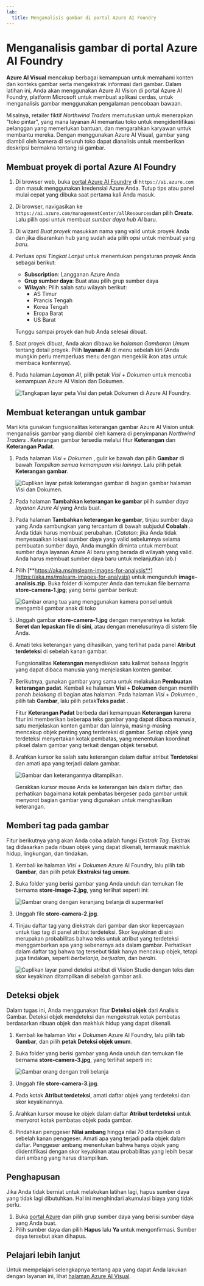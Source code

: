 ```yaml
---
lab:
  title: Menganalisis gambar di portal Azure AI Foundry
---
```


# Menganalisis gambar di portal Azure AI Foundry

**Azure AI Visual** mencakup berbagai kemampuan untuk memahami konten dan konteks gambar serta mengekstrak informasi dari gambar. Dalam latihan ini, Anda akan menggunakan Azure AI Vision di portal Azure AI Foundry, platform Microsoft untuk membuat aplikasi cerdas, untuk menganalisis gambar menggunakan pengalaman pencobaan bawaan. 

Misalnya, retailer fiktif *Northwind Traders* memutuskan untuk menerapkan "toko pintar", yang mana layanan AI memantau toko untuk mengidentifikasi pelanggan yang memerlukan bantuan, dan mengarahkan karyawan untuk membantu mereka. Dengan menggunakan Azure AI Visual, gambar yang diambil oleh kamera di seluruh toko dapat dianalisis untuk memberikan deskripsi bermakna tentang isi gambar.

## Membuat proyek di portal Azure AI Foundry

1. Di browser web, buka [portal Azure AI Foundry](https://ai.azure.com) di `https://ai.azure.com` dan masuk menggunakan kredensial Azure Anda. Tutup tips atau panel mulai cepat yang dibuka saat pertama kali Anda masuk. 

1. Di browser, navigasikan ke `https://ai.azure.com/managementCenter/allResources`dan pilih **Create**. Lalu pilih opsi untuk membuat *sumber daya hub AI* baru.

1. Di wizard *Buat proyek* masukkan nama yang valid untuk proyek Anda dan jika disarankan hub yang sudah ada pilih opsi untuk membuat yang *baru*. 

1. Perluas *opsi Tingkat Lanjut* untuk menentukan pengaturan proyek Anda sebagai berikut:
    - **Subscription**: Langganan Azure Anda
    - **Grup sumber daya**: Buat atau pilih grup sumber daya
    - **Wilayah**: Pilih salah satu wilayah berikut:
        * AS Timur
        * Prancis Tengah
        * Korea Tengah
        * Eropa Barat
        * US Barat

    Tunggu sampai proyek dan hub Anda selesai dibuat.

1. Saat proyek dibuat, Anda akan dibawa ke *halaman Gambaran Umum* tentang detail proyek. Pilih **layanan AI** di menu sebelah kiri (Anda mungkin perlu memperluas menu dengan mengeklik ikon atas untuk membaca kontennya). 

1. Pada halaman *Layanan AI*, pilih petak *Visi + Dokumen* untuk mencoba kemampuan Azure AI Vision dan Dokumen.

    ![Tangkapan layar peta Visi dan petak Dokumen di Azure AI Foundry.](./media/vision-document-tile.png)

## Membuat keterangan untuk gambar

Mari kita gunakan fungsionalitas keterangan gambar Azure AI Vision untuk menganalisis gambar yang diambil oleh kamera di penyimpanan *Northwind Traders* . Keterangan gambar tersedia melalui fitur **Keterangan** dan **Keterangan Padat**.

1. Pada halaman *Visi + Dokumen* , gulir ke bawah dan pilih **Gambar** di bawah *Tampilkan semua kemampuan visi lainnya*. Lalu pilih petak **Keterangan gambar**.

    ![Cuplikan layar petak keterangan gambar di bagian gambar halaman Visi dan Dokumen.](./media/vision-image-captioning-tile.png)

1. Pada halaman **Tambahkan keterangan ke gambar** pilih *sumber daya layanan Azure AI* yang Anda buat. 

1. Pada halaman **Tambahkan keterangan ke gambar**, tinjau sumber daya yang Anda sambungkan yang tercantum di bawah subjudul **Cobalah** . Anda tidak harus membuat perubahan. (*Catatan*: jika Anda tidak menyesuaikan lokasi sumber daya yang valid sebelumnya selama pembuatan sumber daya, Anda mungkin diminta untuk membuat sumber daya layanan Azure AI baru yang berada di wilayah yang valid. Anda harus membuat sumber daya baru untuk melanjutkan lab.)  

1. Pilih [**https://aka.ms/mslearn-images-for-analysis**](https://aka.ms/mslearn-images-for-analysis) untuk mengunduh **image-analisis.zip**. Buka folder di komputer Anda dan temukan file bernama **store-camera-1.jpg**; yang berisi gambar berikut:

    ![Gambar orang tua yang menggunakan kamera ponsel untuk mengambil gambar anak di toko](./media/analyze-images-vision/store-camera-1.jpg)

1. Unggah gambar **store-camera-1.jpg** dengan menyeretnya ke kotak **Seret dan lepaskan file di sini**, atau dengan menelusurinya di sistem file Anda.

1. Amati teks keterangan yang dihasilkan, yang terlihat pada panel **Atribut terdeteksi** di sebelah kanan gambar.

    Fungsionalitas **Keterangan** menyediakan satu kalimat bahasa Inggris yang dapat dibaca manusia yang menjelaskan konten gambar.

1. Berikutnya, gunakan gambar yang sama untuk melakukan **Pembuatan keterangan padat**. Kembali ke halaman **Visi + Dokumen** dengan memilih panah *belakang* di bagian atas halaman. Pada halaman *Visi + Dokumen* , pilih tab **Gambar**, lalu pilih petak**Teks padat** .

    Fitur **Keterangan Padat** berbeda dari kemampuan **Keterangan** karena fitur ini memberikan beberapa teks gambar yang dapat dibaca manusia, satu menjelaskan konten gambar dan lainnya, masing-masing mencakup objek penting yang terdeteksi di gambar. Setiap objek yang terdeteksi menyertakan kotak pembatas, yang menentukan koordinat piksel dalam gambar yang terkait dengan objek tersebut.

1. Arahkan kursor ke salah satu keterangan dalam daftar atribut **Terdeteksi** dan amati apa yang terjadi dalam gambar.

    ![Gambar dan keterangannya ditampilkan.](./media/analyze-images-vision/dense-captioning.png)

    Gerakkan kursor mouse Anda ke keterangan lain dalam daftar, dan perhatikan bagaimana kotak pembatas bergeser pada gambar untuk menyorot bagian gambar yang digunakan untuk menghasilkan keterangan.

## Memberi tag pada gambar 

Fitur berikutnya yang akan Anda coba adalah fungsi *Ekstrak Tag*. Ekstrak tag didasarkan pada ribuan objek yang dapat dikenali, termasuk makhluk hidup, lingkungan, dan tindakan.

1. Kembali ke halaman *Visi + Dokumen* Azure AI Foundry, lalu pilih tab **Gambar**, dan pilih petak **Ekstraksi tag umum**.

1. Buka folder yang berisi gambar yang Anda unduh dan temukan file bernama **store-image-2.jpg**, yang terlihat seperti ini:

    ![Gambar orang dengan keranjang belanja di supermarket](./media/analyze-images-vision/store-camera-2.jpg)

1. Unggah file **store-camera-2.jpg**.

1. Tinjau daftar tag yang diekstrak dari gambar dan skor kepercayaan untuk tiap tag di panel atribut terdeteksi. Skor keyakinan di sini merupakan probabilitas bahwa teks untuk atribut yang terdeteksi menggambarkan apa yang sebenarnya ada dalam gambar. Perhatikan dalam daftar tag bahwa tag tersebut tidak hanya mencakup objek, tetapi juga tindakan, seperti *berbelanja*, *berjualan*, dan *berdiri*.

    ![Cuplikan layar panel deteksi atribut di Vision Studio dengan teks dan skor keyakinan ditampilkan di sebelah gambar asli.](./media/analyze-images-vision/detect-attributes.png)

## Deteksi objek

Dalam tugas ini, Anda menggunakan fitur **Deteksi objek** dari Analisis Gambar. Deteksi objek mendeteksi dan mengekstrak kotak pembatas berdasarkan ribuan objek dan makhluk hidup yang dapat dikenali.

1. Kembali ke halaman *Visi + Dokumen* Azure AI Foundry, lalu pilih tab **Gambar**, dan pilih **petak Deteksi objek umum**.

1. Buka folder yang berisi gambar yang Anda unduh dan temukan file bernama **store-camera-3.jpg**, yang terlihat seperti ini:

    ![Gambar orang dengan troli belanja](./media/analyze-images-vision/store-camera-3.jpg)

1. Unggah file **store-camera-3.jpg**.

1. Pada kotak **Atribut terdeteksi**, amati daftar objek yang terdeteksi dan skor keyakinannya.

1. Arahkan kursor mouse ke objek dalam daftar **Atribut terdeteksi** untuk menyorot kotak pembatas objek pada gambar.

1. Pindahkan penggeser **Nilai ambang** hingga nilai 70 ditampilkan di sebelah kanan penggeser. Amati apa yang terjadi pada objek dalam daftar. Penggeser ambang menentukan bahwa hanya objek yang diidentifikasi dengan skor keyakinan atau probabilitas yang lebih besar dari ambang yang harus ditampilkan.

## Penghapusan

Jika Anda tidak berniat untuk melakukan latihan lagi, hapus sumber daya yang tidak lagi dibutuhkan. Hal ini menghindari akumulasi biaya yang tidak perlu.

1.  Buka [portal Azure]( https://portal.azure.com) dan pilih grup sumber daya yang berisi sumber daya yang Anda buat. 
1.  Pilih sumber daya dan pilih **Hapus** lalu **Ya** untuk mengonfirmasi. Sumber daya tersebut akan dihapus.

## Pelajari lebih lanjut

Untuk mempelajari selengkapnya tentang apa yang dapat Anda lakukan dengan layanan ini, lihat [halaman Azure AI Visual](https://learn.microsoft.com/azure/ai-services/computer-vision/overview).
